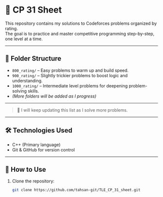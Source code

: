 # 📘 CP 31 Sheet

This repository contains my solutions to Codeforces problems organized by rating.  
The goal is to practice and master competitive programming step-by-step, one level at a time.

---

## 📂 Folder Structure

- `800_rating/` – Easy problems to warm up and build speed.
- `900_rating/` – Slightly trickier problems to boost logic and understanding.
- `1000_rating/` – Intermediate level problems for deepening problem-solving skills.
- *(More folders will be added as I progress)*

---

> 🔁 I will keep updating this list as I solve more problems.

---

## 🛠 Technologies Used

- C++ (Primary language)
- Git & GitHub for version control

---

## 📌 How to Use

1. Clone the repository:
   ```bash
   git clone https://github.com/tahsan-git/TLE_CP_31_sheet.git
